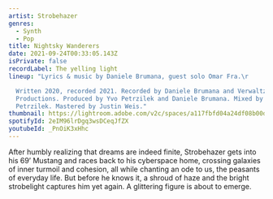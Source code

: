 ```yaml
---
artist: Strobehazer
genres:
  - Synth
  - Pop
title: Nightsky Wanderers
date: 2021-09-24T00:33:05.143Z
isPrivate: false
recordLabel: The yelling light
lineup: "Lyrics & music by Daniele Brumana, guest solo Omar Fra.\r

  Written 2020, recorded 2021. Recorded by Daniele Brumana and Verwaltzen
  Productions. Produced by Yvo Petrzilek and Daniele Brumana. Mixed by Yvo
  Petrzilek. Mastered by Justin Weis."
thumbnail: https://lightroom.adobe.com/v2c/spaces/a117fbfd04a24df08b00dc7343422215/assets/2268d4c364beccfa44936b31e806b6a7/revisions/527a73b5846044ea9dc61f4ab26c144a/renditions/2f3f23a1f7589488f591c38783d4c279
spotifyId: 2eIM96lrDgq3wsDCeqJfZX
youtubeId: _PnOiK3xHhc
---
```

After humbly realizing that dreams are indeed finite, Strobehazer gets into his 69’ Mustang and races back to his cyberspace home, crossing galaxies of inner turmoil and cohesion, all while chanting an ode to us, the peasants of everyday life. But before he knows it, a shroud of haze and the bright strobelight captures him yet again. A glittering figure is about to emerge.